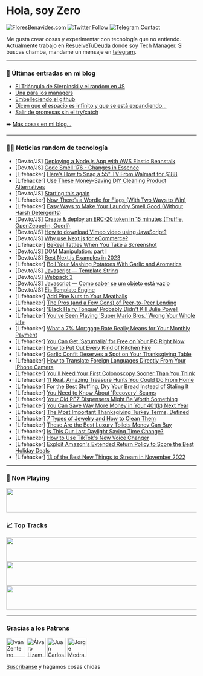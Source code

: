 # Hola, soy Zero

[![FloresBenavides.com](https://img.shields.io/website?down_message=oops&label=MiBlog&style=for-the-badge&up_message=online&url=https%3A%2F%2Ffloresbenavides.com)](https://floresbenavides.com) [![Twitter Follow](https://img.shields.io/twitter/follow/ZeroDragon?color=%231DA1F2&label=Follow&logo=twitter&logoColor=ffffff&style=for-the-badge)](https://twitter.com/zerodragon) [![Telegram Contact](https://img.shields.io/badge/escr%C3%ADbeme-ZeroDragon-%2326A5E4?style=for-the-badge&logo=telegram)](https://t.me/zerodragon)

Me gusta crear cosas y experimentar con tecnología que no entiendo.
Actualmente trabajo en [ResuelveTuDeuda](http://github.com/resuelve) donde soy Tech Manager.
Si buscas chamba, mandame un mensaje en [telegram](https://t.me/zerodragon).

---

### 📕 Últimas entradas en mi blog
<!-- BLOG-POST-LIST:START -->
- [El Triángulo de Sierpinski y el random en JS](https://floresbenavides.com/el-triangulo-de-sierpinski-y-el-random-en-js/)
- [Una para los managers](https://floresbenavides.com/una-para-los-managers/)
- [Embelleciendo el github](https://floresbenavides.com/embelleciendo-el-github/)
- [Dicen que el espacio es infinito y que se está expandiendo…](https://floresbenavides.com/dicen-que-el-espacio-es-infinito-y-que-se-esta-expandiendo/)
- [Salir de promesas sin el try/catch](https://floresbenavides.com/salir-de-promesas-sin-el-try-catch/)
<!-- BLOG-POST-LIST:END -->

➡️ [Más cosas en mi blog...](https://floresbenavides.com)

---

### 👨‍💻 Noticias random de tecnología
<!-- TECH-POSTS:START -->
- [Dev.to/JS] [Deploying a Node.js App with AWS Elastic Beanstalk](https://dev.to/honeybadger/deploying-a-nodejs-app-with-aws-elastic-beanstalk-25a9)
- [Dev.to/JS] [Code Smell 176 - Changes in Essence](https://dev.to/mcsee/code-smell-176-changes-in-essence-5265)
- [Lifehacker] [Here’s How to Snag a 55&quot; TV From Walmart for $188](https://lifehacker.com/here-s-how-to-snag-a-55-tv-from-walmart-for-188-1849732936)
- [Lifehacker] [Use These Money-Saving DIY Cleaning Product Alternatives](https://lifehacker.com/use-these-money-saving-diy-cleaning-product-alternative-1849734244)
- [Dev.to/JS] [Starting this again](https://dev.to/doublestar85/starting-this-again-40g)
- [Lifehacker] [Now There’s a Wordle for Flags &lpar;With Two Ways to Win&rpar;](https://lifehacker.com/now-there-s-a-wordle-for-flags-with-two-ways-to-win-1849734199)
- [Lifehacker] [Easy Ways to Make Your Laundry Smell Good &lpar;Without Harsh Detergents&rpar;](https://lifehacker.com/easy-ways-to-make-your-laundry-smell-good-without-hars-1849733422)
- [Dev.to/JS] [Create &amp; deploy an ERC-20 token in 15 minutes &lpar;Truffle, OpenZeppelin, Goerli&rpar;](https://dev.to/willkre/create-deploy-an-erc-20-token-in-15-minutes-truffle-openzeppelin-goerli-33lb)
- [Dev.to/JS] [How to download Vimeo video using JavaScript?](https://dev.to/jakeroid/how-to-download-vimeo-video-using-javascript-3975)
- [Dev.to/JS] [Why use Next.js for eCommerce?](https://dev.to/maxikius/why-use-nextjs-for-ecommerce-4i8c)
- [Lifehacker] [BeReal Tattles When You Take a Screenshot](https://lifehacker.com/bereal-tattles-when-you-take-a-screenshot-1849733633)
- [Dev.to/JS] [DOM Manipulation: part I](https://dev.to/crispitipina/dom-manipulation-part-i-33f2)
- [Dev.to/JS] [Best Next.js Examples in 2023](https://dev.to/maxikius/best-nextjs-examples-in-2023-1888)
- [Lifehacker] [Boil Your Mashing Potatoes With Garlic and Aromatics](https://lifehacker.com/boil-your-mashing-potatoes-with-garlic-and-aromatics-1849733321)
- [Dev.to/JS] [Javascript — Template String](https://dev.to/cleytonlang/javascript-template-string-15ho)
- [Dev.to/JS] [Webpack 3](https://dev.to/asadullohruziev/webpack-3-439g)
- [Dev.to/JS] [Javascript — Como saber se um objeto está vazio](https://dev.to/cleytonlang/javascript-como-saber-se-um-objeto-esta-vazio-54h0)
- [Dev.to/JS] [Ejs Template Engine](https://dev.to/akshdesai1/ejs-template-engine-32df)
- [Lifehacker] [Add Pine Nuts to Your Meatballs](https://lifehacker.com/add-pine-nuts-to-your-meatballs-1849732961)
- [Lifehacker] [The Pros &lpar;and a Few Cons&rpar; of Peer-to-Peer Lending](https://lifehacker.com/the-pros-and-a-few-cons-of-peer-to-peer-lending-1849732753)
- [Lifehacker] [&#39;Black Hairy Tongue&#39; Probably Didn&#39;t Kill Julie Powell](https://lifehacker.com/black-hairy-tongue-probably-didnt-kill-julie-powell-1849732656)
- [Lifehacker] [You&#39;ve Been Playing &#39;Super Mario Bros.&#39; Wrong Your Whole Life](https://lifehacker.com/youve-been-playing-super-mario-bros-wrong-your-whole-l-1849732657)
- [Lifehacker] [What a 7% Mortgage Rate Really Means for Your Monthly Payment](https://lifehacker.com/what-a-7-mortgage-rate-really-means-for-your-monthly-p-1849732713)
- [Lifehacker] [You Can Get ‘Saturnalia’ for Free on Your PC Right Now](https://lifehacker.com/you-can-get-saturnalia-for-free-on-your-pc-right-now-1849732584)
- [Lifehacker] [How to Put Out Every Kind of Kitchen Fire](https://lifehacker.com/how-to-put-out-every-kind-of-kitchen-fire-1849732334)
- [Lifehacker] [Garlic Confit Deserves a Spot on Your Thanksgiving Table](https://lifehacker.com/garlic-confit-deserves-a-spot-on-your-thanksgiving-tabl-1849731860)
- [Lifehacker] [How to Translate Foreign Languages Directly From Your iPhone Camera](https://lifehacker.com/how-to-translate-foreign-languages-directly-from-your-i-1849731075)
- [Lifehacker] [You&#39;ll Need Your First Colonoscopy Sooner Than You Think](https://lifehacker.com/youll-need-your-first-colonoscopy-sooner-than-you-think-1849730322)
- [Lifehacker] [11 Real, Amazing Treasure Hunts You Could Do From Home](https://lifehacker.com/11-real-amazing-treasure-hunts-you-could-do-from-home-1849730325)
- [Lifehacker] [For the Best Stuffing, Dry Your Bread Instead of Staling It](https://lifehacker.com/for-the-best-stuffing-dry-your-bread-instead-of-stalin-1849729944)
- [Lifehacker] [You Need to Know About &#39;Recovery&#39; Scams](https://lifehacker.com/you-need-to-know-about-recovery-scams-1849729394)
- [Lifehacker] [Your Old PEZ Dispensers Might Be Worth Something](https://lifehacker.com/your-old-pez-dispensers-might-be-worth-something-1849729108)
- [Lifehacker] [You Can Save Way More Money in Your 401&lpar;k&rpar; Next Year](https://lifehacker.com/you-can-save-way-more-money-in-your-401-k-next-year-1849722344)
- [Lifehacker] [The Most Important Thanksgiving Turkey Terms, Defined](https://lifehacker.com/the-most-important-thanksgiving-turkey-terms-defined-1849728686)
- [Lifehacker] [7 Types of Jewelry and How to Clean Them](https://lifehacker.com/7-types-of-jewelry-and-how-to-clean-them-1849728903)
- [Lifehacker] [These Are the Best Luxury Toilets Money Can Buy](https://lifehacker.com/these-are-the-best-luxury-toilets-money-can-buy-1849728547)
- [Lifehacker] [Is This Our Last Daylight Saving Time Change?](https://lifehacker.com/is-this-our-last-daylight-saving-time-change-1849728556)
- [Lifehacker] [How to Use TikTok&#39;s New Voice Changer](https://lifehacker.com/how-to-use-tiktoks-new-voice-changer-1849728311)
- [Lifehacker] [Exploit Amazon&#39;s Extended Return Policy to Score the Best Holiday Deals](https://lifehacker.com/exploit-amazons-extended-return-policy-to-score-the-bes-1849727617)
- [Lifehacker] [13 of the Best New Things to Stream in November 2022](https://lifehacker.com/13-of-the-best-new-things-to-stream-in-november-2022-1849727972)<!-- TECH-POSTS:END -->

---

### 🎵 Now Playing
<a href="https://spotify-now-playing-dun.vercel.app/now-playing?open"><img src="https://spotify-now-playing-dun.vercel.app/now-playing" width="540" height="64"></a>

### 📈 Top Tracks
<a href="https://spotify-now-playing-dun.vercel.app/top-tracks?i=1&open"><img src="https://spotify-now-playing-dun.vercel.app/top-tracks?i=1" width="540" height="64"></a>
<a href="https://spotify-now-playing-dun.vercel.app/top-tracks?i=2&open"><img src="https://spotify-now-playing-dun.vercel.app/top-tracks?i=2" width="540" height="64"></a>
<a href="https://spotify-now-playing-dun.vercel.app/top-tracks?i=3&open"><img src="https://spotify-now-playing-dun.vercel.app/top-tracks?i=3" width="540" height="64"></a>

---

### Gracias a los Patrons
[<img src="https://avatars.githubusercontent.com/u/243380?v=4" alt="Iván Zenteno" width="50px">](https://github.com/k001) [<img src="https://avatars.githubusercontent.com/u/19955639?v=4" alt="Álvaro Lizama" width="50px">](https://github.com/alvarolizama) [<img src="https://avatars.githubusercontent.com/u/2718753?v=4" alt="Juan Carlos Ruiz" width="50px">](https://github.com/JuanCrg90) [<img src="https://avatars.githubusercontent.com/u/37025?v=4" alt="Jorge Medrano" width="50px">](https://github.com/h1pp1e) 

[Suscríbanse](https://www.patreon.com/zerodragon) y hagámos cosas chidas
